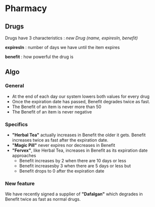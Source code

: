 # Pharmacy

## Drugs

Drugs have 3 characteristics : _new Drug (name, expiresIn, benefit)_

**expiresIn** : number of days we have until the item expires

**benefit** : how powerful the drug is

## Algo

### General

- At the end of each day our system lowers both values for every drug
- Once the expiration date has passed, Benefit degrades twice as fast.
- The Benefit of an item is never more than 50
- The Benefit of an item is never negative

### Specifics

- **"Herbal Tea"** actually increases in Benefit the older it gets. Benefit increases twice as fast after the expiration date.
- **"Magic Pill"** never expires nor decreases in Benefit
- **"Fervex"**, like Herbal Tea, increases in Benefit as its expiration date approaches
  - Benefit increases by 2 when there are 10 days or less
  - Benefit increasesby 3 when there are 5 days or less but
  - Benefit drops to 0 after the expiration date

### New feature

We have recently signed a supplier of **"Dafalgan"** which degrades in Benefit twice as fast as normal drugs.

